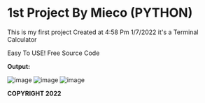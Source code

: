 # 1st Project By Mieco (PYTHON)
This is my first project Created at 4:58 Pm 1/7/2022 it's a Terminal Calculator

Easy To USE!
Free Source Code

**Output:**

![image](https://user-images.githubusercontent.com/42195905/148726708-282706b9-16dc-4425-be93-03e9dfcf5cf3.png)
![image](https://user-images.githubusercontent.com/42195905/148726730-63cc289c-eda6-4516-8c5b-9228e5c9d777.png)
![image](https://user-images.githubusercontent.com/42195905/148726753-895ab4cf-731d-4d3c-8abf-b4fc1dfbb19d.png)


**COPYRIGHT 2022**
